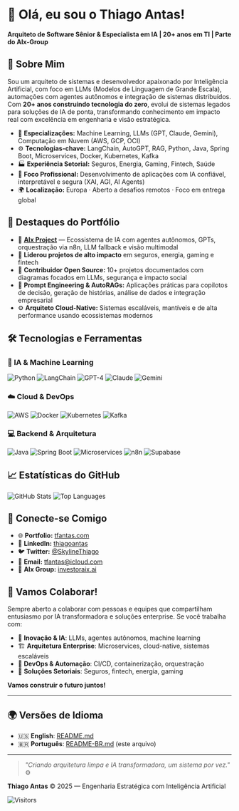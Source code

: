 # 👋 Olá, eu sou o Thiago Antas!

**Arquiteto de Software Sênior & Especialista em IA | 20+ anos em TI | Parte do AIx-Group**

## 🚀 Sobre Mim
Sou um arquiteto de sistemas e desenvolvedor apaixonado por Inteligência Artificial, com foco em LLMs (Modelos de Linguagem de Grande Escala), automações com agentes autônomos e integração de sistemas distribuídos. Com **20+ anos construindo tecnologia do zero**, evolui de sistemas legados para soluções de IA de ponta, transformando conhecimento em impacto real com excelência em engenharia e visão estratégica.

- 🔬 **Especializações:** Machine Learning, LLMs (GPT, Claude, Gemini), Computação em Nuvem (AWS, GCP, OCI)
- ⚙️ **Tecnologias-chave:** LangChain, AutoGPT, RAG, Python, Java, Spring Boot, Microservices, Docker, Kubernetes, Kafka
- 🏭 **Experiência Setorial:** Seguros, Energia, Gaming, Fintech, Saúde
- 🎯 **Foco Profissional:** Desenvolvimento de aplicações com IA confiável, interpretável e segura (XAI, AGI, AI Agents)
- 🌍 **Localização:** Europa · Aberto a desafios remotos · Foco em entrega global

## 🌟 Destaques do Portfólio
- 🤖 **[AIx Project](https://github.com/tfantas)** — Ecossistema de IA com agentes autônomos, GPTs, orquestração via n8n, LLM fallback e visão multimodal
- 🏢 **Liderou projetos de alto impacto** em seguros, energia, gaming e fintech
- 📂 **Contribuidor Open Source:** 10+ projetos documentados com diagramas focados em LLMs, segurança e impacto social
- 🧠 **Prompt Engineering & AutoRAGs:** Aplicações práticas para copilotos de decisão, geração de histórias, análise de dados e integração empresarial
- ⚙️ **Arquiteto Cloud-Native:** Sistemas escaláveis, mantíveis e de alta performance usando ecossistemas modernos

## 🛠️ Tecnologias e Ferramentas

### **🤖 IA & Machine Learning**
![Python](https://img.shields.io/badge/Python-3.11-blue?logo=python)
![LangChain](https://img.shields.io/badge/LangChain-LLMs-yellowgreen)
![GPT-4](https://img.shields.io/badge/OpenAI-GPT--4-black?logo=openai)
![Claude](https://img.shields.io/badge/Anthropic-Claude-purple)
![Gemini](https://img.shields.io/badge/Google-Gemini-blue)

### **☁️ Cloud & DevOps**
![AWS](https://img.shields.io/badge/AWS-Cloud-orange?logo=amazonaws)
![Docker](https://img.shields.io/badge/Docker-Container-blue?logo=docker)
![Kubernetes](https://img.shields.io/badge/Kubernetes-Orchestration-326ce5?logo=kubernetes)
![Kafka](https://img.shields.io/badge/Apache-Kafka-black?logo=apachekafka)

### **💻 Backend & Arquitetura**
![Java](https://img.shields.io/badge/Java-ED8B00?logo=java&logoColor=white)
![Spring Boot](https://img.shields.io/badge/Spring_Boot-6DB33F?logo=spring-boot&logoColor=white)
![Microservices](https://img.shields.io/badge/Microservices-Architecture-green)
![n8n](https://img.shields.io/badge/n8n-Automation-orange?logo=n8n)
![Supabase](https://img.shields.io/badge/Supabase-Realtime-brightgreen?logo=supabase)

## 📈 Estatísticas do GitHub
![GitHub Stats](https://github-readme-stats.vercel.app/api?username=tfantas&show_icons=true&theme=radical)
![Top Languages](https://github-readme-stats.vercel.app/api/top-langs/?username=tfantas&layout=compact&theme=radical)

## 🔗 Conecte-se Comigo

- 🌐 **Portfolio:** [tfantas.com](https://www.tfantas.com)
- 💼 **LinkedIn:** [thiagoantas](https://www.linkedin.com/in/thiagoantas/)
- 🐦 **Twitter:** [@SkylineThiago](https://twitter.com/SkylineThiago)
- 📧 **Email:** [tfantas@icloud.com](mailto:tfantas@icloud.com)
- 🤖 **AIx Group:** [investoraix.ai](https://www.investoraix.ai)

## 🤝 Vamos Colaborar!
Sempre aberto a colaborar com pessoas e equipes que compartilham entusiasmo por IA transformadora e soluções enterprise. Se você trabalha com:

- 🚀 **Inovação & IA**: LLMs, agentes autônomos, machine learning
- 🏗️ **Arquitetura Enterprise**: Microservices, cloud-native, sistemas escaláveis
- 🔧 **DevOps & Automação**: CI/CD, containerização, orquestração
- 💼 **Soluções Setoriais**: Seguros, fintech, energia, gaming

**Vamos construir o futuro juntos!**

---

## 🌍 **Versões de Idioma**

- 🇺🇸 **English**: [README.md](README.md)
- 🇧🇷 **Português**: [README-BR.md](README-BR.md) (este arquivo)

---

> _"Criando arquitetura limpa e IA transformadora, um sistema por vez."_ ⚙️

**Thiago Antas** © 2025 — Engenharia Estratégica com Inteligência Artificial

![Visitors](https://visitor-badge.laobi.icu/badge?page_id=tfantas.visitor-badge)

